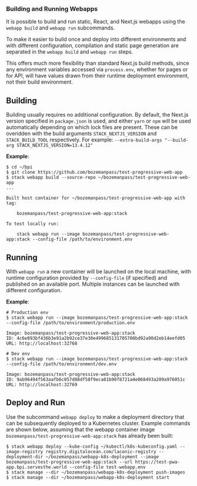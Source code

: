 ### Building and Running Webapps

It is possible to build and run static, React, and Next.js webapps using the `webapp build` and `webapp run` subcommands.

To make it easier to build once and deploy into different environments and with different configuration,
compilation and static page generation are separated in the `webapp build` and `webapp run` steps.

This offers much more flexibility than standard Next.js build methods, since any environment variables accessed
via `process.env`, whether for pages or for API, will have values drawn from their runtime deployment environment,
not their build environment. 

## Building

Building usually requires no additional configuration.  By default, the Next.js version specified in `package.json`
is used, and either `yarn` or `npm` will be used automatically depending on which lock files are present.  These
can be overidden with the build arguments `STACK_NEXTJS_VERSION` and `STACK_BUILD_TOOL` respectively.  For example: `--extra-build-args "--build-arg STACK_NEXTJS_VERSION=13.4.12"`

**Example**:
```
$ cd ~/bpi
$ git clone https://github.com/bozemanpass/test-progressive-web-app
$ stack webapp build --source-repo ~/bozemanpass/test-progressive-web-app
...

Built host container for ~/bozemanpass/test-progressive-web-app with tag:

    bozemanpass/test-progressive-web-app:stack

To test locally run:

    stack webapp run --image bozemanpass/test-progressive-web-app:stack --config-file /path/to/environment.env

```

## Running

With `webapp run` a new container will be launched on the local machine, with runtime configuration provided by `--config-file` (if specified) and published on an available port.  Multiple instances can be launched with different configuration.

**Example**:
```
# Production env
$ stack webapp run --image bozemanpass/test-progressive-web-app:stack --config-file /path/to/environment/production.env

Image: bozemanpass/test-progressive-web-app:stack
ID: 4c6e893bf436b3e91a2b92ce37e30e499685131705700bd92a90d2eb14eefd05
URL: http://localhost:32768

# Dev env
$ stack webapp run --image bozemanpass/test-progressive-web-app:stack --config-file /path/to/environment/dev.env

Image: bozemanpass/test-progressive-web-app:stack
ID: 9ab96494f563aafb6c057d88df58f9eca81b90f8721a4e068493a289a976051c
URL: http://localhost:32769
```

## Deploy and Run

Use the subcommand `webapp deploy` to make a deployment directory that can be subsequently deployed to a Kubernetes cluster.
Example commands are shown below, assuming that the webapp container image `bozemanpass/test-progressive-web-app:stack` has already been built:
```
$ stack webapp deploy --kube-config ~/kubectl/k8s-kubeconfig.yaml --image-registry registry.digitalocean.com/laconic-registry --deployment-dir ~/bozemanpass/webapp-k8s-deployment --image bozemanpass/test-progressive-web-app:stack --url https://test-pwa-app.bpi.servesthe.world --config-file test-webapp.env
$ stack manage --dir ~/bozemanpass/webapp-k8s-deployment push-images
$ stack manage --dir ~/bozemanpass/webapp-k8s-deployment start
```
